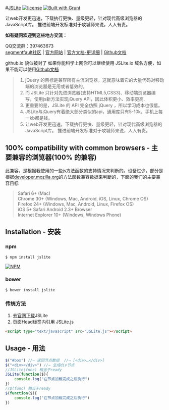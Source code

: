 #[JSLite](https://github.com/JSLite/JSLite) [![license](http://img.shields.io/npm/l/express.svg)](http://jslite.io/license/) [![Built with Grunt](https://cdn.gruntjs.com/builtwith.png)](http://gruntjs.com/)

让web开发更迅速，下载执行更快、量级更轻，针对现代高级浏览器的JavaScript库。 推进前端开发标准对于攻城师来说，人人有责。  

**如有疑问欢迎到这些地方交流：**  

QQ交流群：397463673   
[segmentfault社区](http://segmentfault.com/t/jslite/blogs) | [官方网站](http://jslite.io) | [官方文档-更详细](http://jslite.io/JSLite/doc/)  | [Github文档](https://github.com/jaywcjlove/jaywcjlove.github.io/blob/master/JSLite/doc/index.md)

github.io 貌似被封了 如果你能科学上网你可以继续使用 JSLite.io 域名方便，如果不能可以使用[Github文档](https://github.com/jaywcjlove/jaywcjlove.github.io/blob/master/JSLite/doc/index.md)   

> 1. jQuery 的目标是兼容所有主流浏览器，这就意味着它的大量代码对移动端的浏览器是无用或者低效的。
> 2. 而 JSLite 只针对先进浏览器(支持HTML5,CSS3)、移动端浏览器编写，使用js新方法实现jQuery API，因此体积更小、效率更高.
> 3. 更重要的是，JSLite 的 API 完全仿照 jQuery ，所以学习成本也很低。
> 4. JSLite与jQuery有着绝大部分类似的api，通用库只有5-10k，手机上每一kb都是钱。
> 5. 让web开发更迅速，下载执行更快、量级更轻，针对现代高级浏览器的JavaScript库。 推进前端开发标准对于攻城师来说，人人有责。

## 100% compatibility with common browsers - 主要兼容的浏览器(100% 的兼容)
此兼容，是根据我使用的一些js方法函数的支持情况来判断的。设备过少，部分是根据[developer.mozilla.org](https://developer.mozilla.org)的方法函数兼容数据来判断的，下面的我们的主要兼容目标

> Safari 6+ (Mac)  
> Chrome 30+ (Windows, Mac, Android, iOS, Linux, Chrome OS)  
> Firefox 24+ (Windows, Mac, Android, Linux, Firefox OS)  
> iOS 5+ Safari
> Android 2.3+ Browser  
> Internet Explorer 10+ (Windows, Windows Phone)  


## Installation - 安装

### npm 

```shell
$ npm install jslite
```

[![NPM](https://nodei.co/npm-dl/jslite.png)](https://nodei.co/npm-dl/jslite/)

### bower 

```shell
$ bower install jslite
```

### 传统方法
1. 去[官网下载](http://jslite.io)JSLite  
2. 页面Head标签内引用 JSLite.js  

```html
<script type="text/javascript" src="JSLite.js"></script>
```

## Usage - 用法
```js
$("#box") //⇒ 返回节点数组  //⇒ [<div>​…​</div>​]
$("<div></div>") //⇒ 生成div节点
//JSLite(func) 相当于ready
JSLite(function($){
    console.log("在节点加载完成之后执行")
})
//$(func) 相当于ready
$(function($){
    console.log("在节点加载完成之后执行")
})
```




